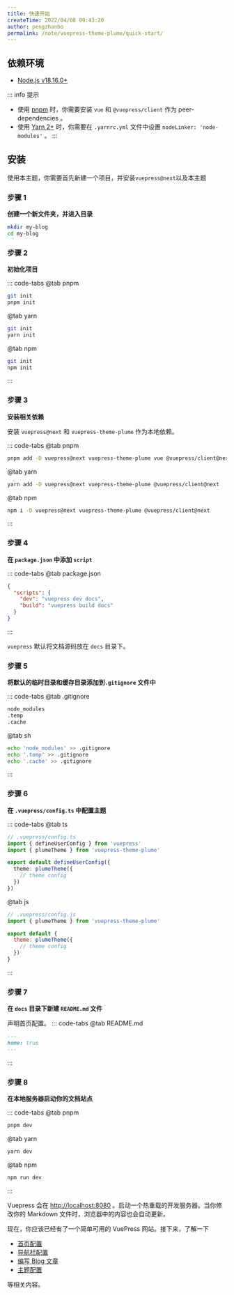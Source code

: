 ```yaml
---
title: 快速开始
createTime: 2022/04/08 09:43:20
author: pengzhanbo
permalink: /note/vuepress-theme-plume/quick-start/
---
```


## 依赖环境

- [Node.js v18.16.0+](https://nodejs.org/)

::: info 提示
- 使用 [pnpm](https://pnpm.io/zh/) 时，你需要安装 `vue` 和 `@vuepress/client` 作为 peer-dependencies 。
- 使用 [Yarn 2+](https://yarnpkg.com/) 时，你需要在 `.yarnrc.yml` 文件中设置 `nodeLinker: 'node-modules'` 。
:::

## 安装
使用本主题，你需要首先新建一个项目，并安装`vuepress@next`以及本主题

### 步骤 1

**创建一个新文件夹，并进入目录**

``` sh
mkdir my-blog
cd my-blog
```

### 步骤 2

**初始化项目**

::: code-tabs
@tab pnpm
``` sh
git init
pnpm init
```
@tab yarn
``` sh
git init
yarn init
```
@tab npm
``` sh
git init
npm init
```
:::

### 步骤 3

**安装相关依赖**
  
安装 `vuepress@next` 和 `vuepress-theme-plume` 作为本地依赖。

::: code-tabs
@tab pnpm
``` sh
pnpm add -D vuepress@next vuepress-theme-plume vue @vuepress/client@next
```
@tab yarn
``` sh
yarn add -D vuepress@next vuepress-theme-plume @vuepress/client@next
```
@tab npm
``` sh
npm i -D vuepress@next vuepress-theme-plume @vuepress/client@next
```
:::

### 步骤 4 

**在 `package.json` 中添加 `script`**
  
::: code-tabs
@tab package.json
``` json
{
  "scripts": {
    "dev": "vuepress dev docs",
    "build": "vuepress build docs"
  }
}
```
:::

`vuepress` 默认将文档源码放在 `docs` 目录下。

### 步骤 5

**将默认的临时目录和缓存目录添加到`.gitignore` 文件中**

::: code-tabs
@tab .gitignore
``` txt
node_modules
.temp
.cache
```
@tab sh
``` sh
echo 'node_modules' >> .gitignore
echo '.temp' >> .gitignore
echo '.cache' >> .gitignore
```
:::

### 步骤 6

**在 `.vuepress/config.ts` 中配置主题**

::: code-tabs
@tab ts
``` ts
// .vuepress/config.ts
import { defineUserConfig } from 'vuepress'
import { plumeTheme } from 'vuepress-theme-plume'

export default defineUserConfig({
  theme: plumeTheme({
    // theme config
  })
})
```

@tab js
``` js
// .vuepress/config.js
import { plumeTheme } from 'vuepress-theme-plume'

export default {
  theme: plumeTheme({
    // theme config
  })
}
```
:::

### 步骤 7

**在 `docs` 目录下新建 `README.md` 文件**

声明首页配置。
::: code-tabs
@tab README.md
``` md
---
home: true
---
```
:::

### 步骤 8

**在本地服务器启动你的文档站点**

::: code-tabs
@tab pnpm
```sh
pnpm dev
```
@tab yarn
``` sh
yarn dev
```

@tab npm
``` sh
npm run dev
```
:::

  Vuepress 会在 [http://localhost:8080](http://localhost:8080) 。启动一个热重载的开发服务器。当你修改你的 Markdown 文件时，浏览器中的内容也会自动更新。

  现在，你应该已经有了一个简单可用的 VuePress 网站。接下来，了解一下 

  - [首页配置](/note/vuepress-theme-plume/page-config/#首页配置字段)
  - [导航栏配置](/note/vuepress-theme-plume/theme-config/#navbar)
  - [编写 Blog 文章](/note/vuepress-theme-plume/write-article/)
  - [主题配置](/note/vuepress-theme-plume/theme-config/) 
  
  等相关内容。
